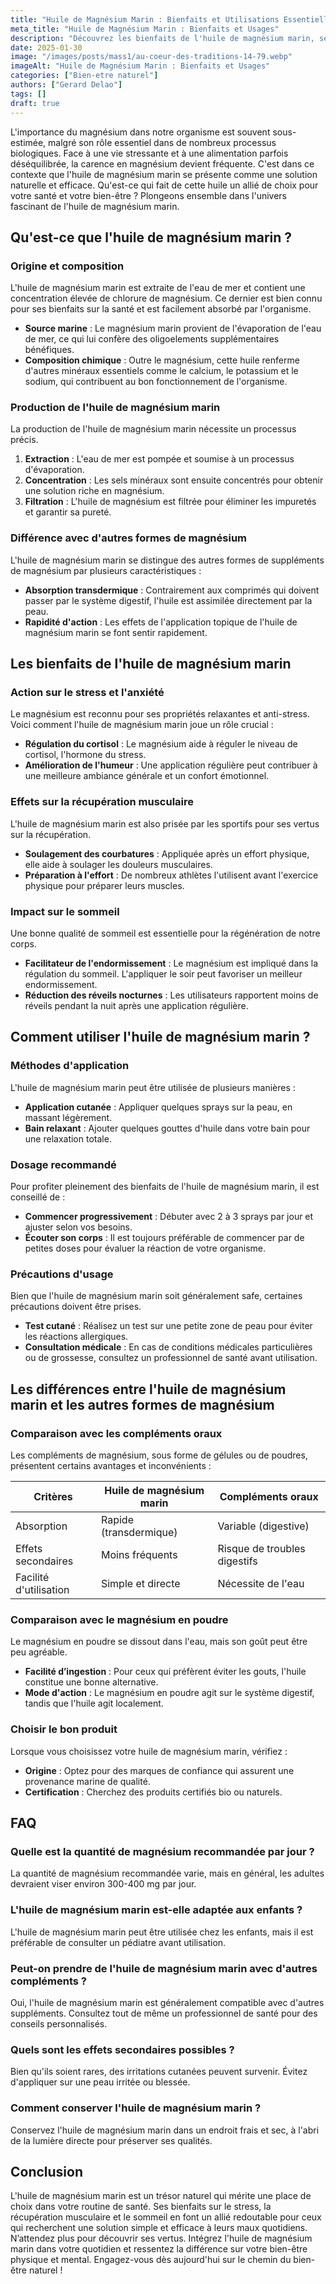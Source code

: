 ```yaml
---
title: "Huile de Magnésium Marin : Bienfaits et Utilisations Essentielles"
meta_title: "Huile de Magnésium Marin : Bienfaits et Usages"
description: "Découvrez les bienfaits de l'huile de magnésium marin, ses usages essentiels pour la santé et le bien-être au quotidien."
date: 2025-01-30
image: "/images/posts/mass1/au-coeur-des-traditions-14-79.webp"
imageAlt: "Huile de Magnésium Marin : Bienfaits et Usages"
categories: ["Bien-etre naturel"]
authors: ["Gerard Delao"]
tags: []
draft: true
---
```


L'importance du magnésium dans notre organisme est souvent sous-estimée, malgré son rôle essentiel dans de nombreux processus biologiques. Face à une vie stressante et à une alimentation parfois déséquilibrée, la carence en magnésium devient fréquente. C'est dans ce contexte que l'huile de magnésium marin se présente comme une solution naturelle et efficace. Qu'est-ce qui fait de cette huile un allié de choix pour votre santé et votre bien-être ? Plongeons ensemble dans l'univers fascinant de l'huile de magnésium marin.

## Qu'est-ce que l'huile de magnésium marin ?

### Origine et composition

L'huile de magnésium marin est extraite de l'eau de mer et contient une concentration élevée de chlorure de magnésium. Ce dernier est bien connu pour ses bienfaits sur la santé et est facilement absorbé par l'organisme.

- **Source marine** : Le magnésium marin provient de l'évaporation de l'eau de mer, ce qui lui confère des oligoelements supplémentaires bénéfiques.
- **Composition chimique** : Outre le magnésium, cette huile renferme d'autres minéraux essentiels comme le calcium, le potassium et le sodium, qui contribuent au bon fonctionnement de l'organisme.

### Production de l'huile de magnésium marin

La production de l'huile de magnésium marin nécessite un processus précis.

1. **Extraction** : L'eau de mer est pompée et soumise à un processus d'évaporation.
2. **Concentration** : Les sels minéraux sont ensuite concentrés pour obtenir une solution riche en magnésium.
3. **Filtration** : L'huile de magnésium est filtrée pour éliminer les impuretés et garantir sa pureté.

### Différence avec d'autres formes de magnésium

L'huile de magnésium marin se distingue des autres formes de suppléments de magnésium par plusieurs caractéristiques :

- **Absorption transdermique** : Contrairement aux comprimés qui doivent passer par le système digestif, l'huile est assimilée directement par la peau.
- **Rapidité d'action** : Les effets de l'application topique de l'huile de magnésium marin se font sentir rapidement.

## Les bienfaits de l'huile de magnésium marin

### Action sur le stress et l'anxiété

Le magnésium est reconnu pour ses propriétés relaxantes et anti-stress. Voici comment l'huile de magnésium marin joue un rôle crucial :

- **Régulation du cortisol** : Le magnésium aide à réguler le niveau de cortisol, l'hormone du stress.
- **Amélioration de l'humeur** : Une application régulière peut contribuer à une meilleure ambiance générale et un confort émotionnel.

### Effets sur la récupération musculaire

L'huile de magnésium marin est also prisée par les sportifs pour ses vertus sur la récupération.

- **Soulagement des courbatures** : Appliquée après un effort physique, elle aide à soulager les douleurs musculaires.
- **Préparation à l'effort** : De nombreux athlètes l'utilisent avant l'exercice physique pour préparer leurs muscles.

### Impact sur le sommeil

Une bonne qualité de sommeil est essentielle pour la régénération de notre corps.

- **Facilitateur de l'endormissement** : Le magnésium est impliqué dans la régulation du sommeil. L'appliquer le soir peut favoriser un meilleur endormissement.
- **Réduction des réveils nocturnes** : Les utilisateurs rapportent moins de réveils pendant la nuit après une application régulière.

## Comment utiliser l'huile de magnésium marin ?

### Méthodes d'application

L'huile de magnésium marin peut être utilisée de plusieurs manières :

- **Application cutanée** : Appliquer quelques sprays sur la peau, en massant légèrement.
- **Bain relaxant** : Ajouter quelques gouttes d'huile dans votre bain pour une relaxation totale.

### Dosage recommandé

Pour profiter pleinement des bienfaits de l'huile de magnésium marin, il est conseillé de :

- **Commencer progressivement** : Débuter avec 2 à 3 sprays par jour et ajuster selon vos besoins.
- **Écouter son corps** : Il est toujours préférable de commencer par de petites doses pour évaluer la réaction de votre organisme.

### Précautions d'usage

Bien que l'huile de magnésium marin soit généralement safe, certaines précautions doivent être prises.

- **Test cutané** : Réalisez un test sur une petite zone de peau pour éviter les réactions allergiques.
- **Consultation médicale** : En cas de conditions médicales particulières ou de grossesse, consultez un professionnel de santé avant utilisation.

## Les différences entre l'huile de magnésium marin et les autres formes de magnésium

### Comparaison avec les compléments oraux

Les compléments de magnésium, sous forme de gélules ou de poudres, présentent certains avantages et inconvénients :

| Critères                | Huile de magnésium marin | Compléments oraux   |
|-------------------------|--------------------------|---------------------|
| Absorption              | Rapide (transdermique)   | Variable (digestive) |
| Effets secondaires      | Moins fréquents          | Risque de troubles digestifs |
| Facilité d'utilisation  | Simple et directe        | Nécessite de l'eau  |

### Comparaison avec le magnésium en poudre

Le magnésium en poudre se dissout dans l'eau, mais son goût peut être peu agréable.

- **Facilité d’ingestion** : Pour ceux qui préfèrent éviter les gouts, l'huile constitue une bonne alternative.
- **Mode d'action** : Le magnésium en poudre agit sur le système digestif, tandis que l'huile agit localement.

### Choisir le bon produit

Lorsque vous choisissez votre huile de magnésium marin, vérifiez :

- **Origine** : Optez pour des marques de confiance qui assurent une provenance marine de qualité.
- **Certification** : Cherchez des produits certifiés bio ou naturels.

## FAQ

### Quelle est la quantité de magnésium recommandée par jour ?

La quantité de magnésium recommandée varie, mais en général, les adultes devraient viser environ 300-400 mg par jour.

### L'huile de magnésium marin est-elle adaptée aux enfants ?

L'huile de magnésium marin peut être utilisée chez les enfants, mais il est préférable de consulter un pédiatre avant utilisation.

### Peut-on prendre de l'huile de magnésium marin avec d'autres compléments ?

Oui, l'huile de magnésium marin est généralement compatible avec d'autres suppléments. Consultez tout de même un professionnel de santé pour des conseils personnalisés.

### Quels sont les effets secondaires possibles ?

Bien qu'ils soient rares, des irritations cutanées peuvent survenir. Évitez d'appliquer sur une peau irritée ou blessée.

### Comment conserver l'huile de magnésium marin ?

Conservez l'huile de magnésium marin dans un endroit frais et sec, à l'abri de la lumière directe pour préserver ses qualités.

## Conclusion

L'huile de magnésium marin est un trésor naturel qui mérite une place de choix dans votre routine de santé. Ses bienfaits sur le stress, la récupération musculaire et le sommeil en font un allié redoutable pour ceux qui recherchent une solution simple et efficace à leurs maux quotidiens. N’attendez plus pour découvrir ses vertus. Intégrez l'huile de magnésium marin dans votre quotidien et ressentez la différence sur votre bien-être physique et mental. Engagez-vous dès aujourd'hui sur le chemin du bien-être naturel !


